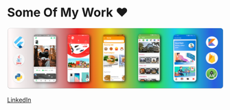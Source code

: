 # **Some Of My Work ❤️**
![](banner.png)

[LinkedIn](https://www.linkedin.com/in/akshay-jadhav-90ba81134/)
